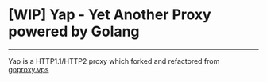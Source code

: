 # [WIP] Yap - Yet Another Proxy powered by Golang

---

Yap is a HTTP1.1/HTTP2 proxy which forked and refactored from [goproxy.vps](https://github.com/phuslu/goproxy/tree/server.vps)
